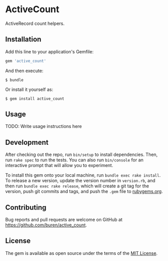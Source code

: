 # ActiveCount

ActiveRecord count helpers.

## Installation

Add this line to your application's Gemfile:

```ruby
gem 'active_count'
```

And then execute:

    $ bundle

Or install it yourself as:

    $ gem install active_count

## Usage

TODO: Write usage instructions here

## Development

After checking out the repo, run `bin/setup` to install dependencies. Then, run `rake spec` to run the tests. You can also run `bin/console` for an interactive prompt that will allow you to experiment.

To install this gem onto your local machine, run `bundle exec rake install`. To release a new version, update the version number in `version.rb`, and then run `bundle exec rake release`, which will create a git tag for the version, push git commits and tags, and push the `.gem` file to [rubygems.org](https://rubygems.org).

## Contributing

Bug reports and pull requests are welcome on GitHub at https://github.com/buren/active_count.

## License

The gem is available as open source under the terms of the [MIT License](https://opensource.org/licenses/MIT).
